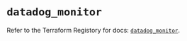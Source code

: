 # `datadog_monitor`

Refer to the Terraform Registory for docs: [`datadog_monitor`](https://registry.terraform.io/providers/datadog/datadog/3.23.0/docs/resources/monitor).
